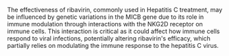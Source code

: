 The effectiveness of ribavirin, commonly used in Hepatitis C treatment, may be influenced by genetic variations in the MICB gene due to its role in immune modulation through interactions with the NKG2D receptor on immune cells. This interaction is critical as it could affect how immune cells respond to viral infections, potentially altering ribavirin's efficacy, which partially relies on modulating the immune response to the hepatitis C virus.